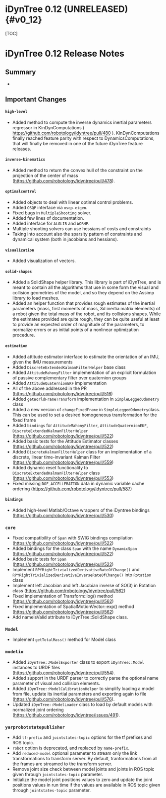 iDynTree 0.12 (UNRELEASED)                                              {#v0_12}
========================

[TOC]

iDynTree 0.12 Release Notes
=========================

Summary
-------
*

Important Changes
-----------------

#### `high-level`
* Added method to compute the inverse dynamics inertial parameters regressor in KinDynComputations ( https://github.com/robotology/idyntree/pull/480 ).
KinDynComputations finally reached feature parity with respect to DynamicsComputations, that will finally be removed in one of the future iDynTree feature releases.

#### `inverse-kinematics`
* Added method to return the convex hull of the constraint on the projection of the center of mass (https://github.com/robotology/idyntree/pull/478).

#### `optimalcontrol`
* Added objects to deal with linear optimal control problems.
* Added ``OSQP`` interface via ``osqp-eigen``.
* Fixed bugs in ``MultipleShooting`` solver.
* Added few lines of documentation.
* Added interface for ``ALGLIB`` and ``WORHP``.
* Multiple shooting solvers can use hessians of costs and constraints
* Taking into account also the sparsity pattern of constraints and dynamical system (both in jacobians and hessians).

#### `visualization`
* Added visualization of vectors.

#### `solid-shapes`
* Added a SolidShape helper library. This library is part of iDynTree, and is meant
to contain all the algorithms that use in some form the visual and collision geometries of the model,
and so they depend on the Assimp library to load meshes.
* Added an helper function that provides rough estimates of the inertial parameters (mass, first moments of mass,
3d inertia matrix elements) of a robot given the total mass of the robot, and its collisions shapes. While the estimates
provided are quite rough, they can be quite useful at least to provide an expected order of magnitude of the parameters,
to normalize errors or as initial points of a nonlinear optimization procedure.


#### `estimation`
* Added attitude estimator interface to estimate the orientation of an IMU, given the IMU measurements
* Added `DiscreteExtendedKalmanFilterHelper` base class
* Added `AttitudeMahonyFilter` implementation of an explicit formulation of passive complementary filter over quaternion groups
* Added `AttitudeQuaternionEKF` implementation
* All of the above addressed in the PR (https://github.com/robotology/idyntree/pull/516)
* Added `getWorldFrameTransform` implementation in `SimpleLeggedOdometry` class
* Added a new version of `changeFixedFrame` in `SimpleLeggedOdometry`class. This can be used to set a desired homogeneous transformation for the fixed frame
* Added `bindings` for `AttitudeMahonyFilter`, `AttitudeQuaternionEKF`, `DiscreteExtendedKalmanFilterHelper` (https://github.com/robotology/idyntree/pull/522)
* Added basic tests for the Attitude Estimator classes (https://github.com/robotology/idyntree/pull/522)
* Added `DiscreteKalmanFilterHelper` class for an implementation of a discrete, linear time-invariant Kalman Filter  (https://github.com/robotology/idyntree/pull/559)
* Added dynamic reset functionality to `DiscreteExtendedKalmanFilterHelper` class (https://github.com/robotology/idyntree/pull/553)
* Fixed missing `DOF_ACCELLERATION` data in dynamic variable cache ordering
(https://github.com/robotology/idyntree/pull/587)

#### `bindings`
* Added high-level Matlab/Octave wrappers of the iDyntree bindings (https://github.com/robotology/idyntree/pull/530)

### `core`
* Fixed compatibility of `Span` with SWIG bindings compilation (https://github.com/robotology/idyntree/pull/522)
* Added bindings for the class `Span` with the name `DynamicSpan` (https://github.com/robotology/idyntree/pull/522)
* Added basic tests for `Span` (https://github.com/robotology/idyntree/pull/522)
* Implement `RPYRightTrivializedDerivativeRateOfChange()` and `RPYRightTrivializedDerivativeInverseRateOfChange()` into `Rotation` class
* Implement left Jacobian and left Jacobian inverse of SO(3) in Rotation class (https://github.com/robotology/idyntree/pull/562)
* Fixed implementation of Transform::log() method (https://github.com/robotology/idyntree/pull/562)
* Fixed implementation of SpatialMotionVector::exp() method (https://github.com/robotology/idyntree/pull/562)
* Add nameIsValid attribute to iDynTree::SolidShape class.

### `Model`
* Implement `getTotalMass()` method for Model class

### `modelio`
* Added `iDynTree::ModelExporter` class to export `iDynTree::Model` instances to URDF files (https://github.com/robotology/idyntree/pull/554).
* Added support in the URDF parser to correctly parse the optional name parameter of visual and collision elements.
* Added `iDynTree::ModelCalibrationHelper` to simplify loading a model from file, update its inertial parameters and exporting again to file (https://github.com/robotology/idyntree/pull/576).
* Updated `iDynTree::ModelLoader` class to load by default models with normalized joint ordering (https://github.com/robotology/idyntree/issues/491).

### `yarprobotstatepublisher`
* Add `tf-prefix` and `jointstates-topic` options for the tf prefixes and ROS topic.
* `robot` option is deprecated, and replaced by `name-prefix`.
* Add `reduced-model` optional parameter to stream only the link transformations to transform server. By default, tranformations from all the frames are streamed to the transform server.
* Remove joint size check between model joints and joints in ROS topic given through `jointstates-topic` parameter.
* Initialize the model joint positions values to zero and update the joint positions values in run time if the values are
available in ROS topic given through `jointstates-topic` parameter.
